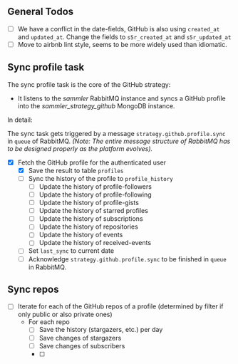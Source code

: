 
## General Todos
- [ ] We have a conflict in the date-fields, GitHub is also using `created_at` and `updated_at`. 
Change the fields to `s5r_created_at` and `s5r_updated_at`
- [ ] Move to airbnb lint style, seems to be more widely used than idiomatic.

## Sync profile task

The sync profile task is the core of the GitHub strategy:

- It listens to the _sammler_ RabbitMQ instance and syncs a GitHub profile into the _sammler_strategy_github_ MongoDB instance.

In detail:

The sync task gets triggered by a message `strategy.github.profile.sync` in `queue` of RabbitMQ.
_(Note: The entire message structure of RabbitMQ has to be designed properly as the platform evolves)._

- [x] Fetch the GitHub profile for the authenticated user
  - [x] Save the result to table `profiles`
  - [ ] Sync the history of the profile to `profile_history`
    - [ ] Update the history of profile-followers
    - [ ] Update the history of profile-following
    - [ ] Update the history of profile-gists
    - [ ] Update the history of starred profiles
    - [ ] Update the history of subscriptions
    - [ ] Update the history of repositories
    - [ ] Update the history of events
    - [ ] Update the history of received-events    
  - [ ] Set `last_sync` to current date
  - [ ] Acknowledge `strategy.github.profile.sync` to be finished in `queue` in RabbitMQ.
 
## Sync repos

- [ ] Iterate for each of the GitHub repos of a profile (determined by filter if only public or also private ones)
  - For each repo
    - [ ] Save the history (stargazers, etc.) per day
    - [ ] Save changes of stargazers
    - [ ] Save changes of subscribers
    - [ ] 
  
 